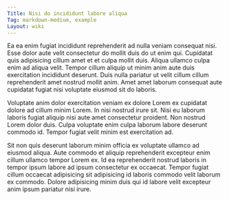 ```yaml
---
Title: Nisi do incididunt labore aliqua
Tag: markdown-medium, example
Layout: wiki
---
```

Ea ea enim fugiat incididunt reprehenderit ad nulla veniam consequat nisi. Esse dolor aute velit consectetur do mollit duis do ut enim qui. Cupidatat quis adipisicing cillum amet et et culpa mollit duis. Aliqua ullamco culpa enim ad aliqua velit. Tempor cillum aliquip ut minim anim aute duis exercitation incididunt deserunt. Duis nulla pariatur ut velit cillum cillum reprehenderit amet nostrud mollit anim. Amet amet laborum consequat aute cupidatat fugiat nisi voluptate eiusmod sit do laboris.

Voluptate anim dolor exercitation veniam ex dolore Lorem ex cupidatat dolore ad cillum minim Lorem. In nisi nostrud irure sit. Nisi eu laborum laboris fugiat aliquip nisi aute amet consectetur proident. Non nostrud Lorem dolor duis. Culpa voluptate enim culpa laborum labore deserunt commodo id. Tempor fugiat velit minim est exercitation ad.

Sit non quis deserunt laborum minim officia ex voluptate ullamco ad eiusmod aliqua. Aute commodo et aliquip reprehenderit excepteur enim cillum ullamco tempor Lorem ex. Id ea reprehenderit nostrud laboris in tempor ipsum labore ad ipsum consectetur ex occaecat. Tempor fugiat cillum occaecat adipisicing sit adipisicing id laboris commodo velit laborum ex commodo. Dolore adipisicing minim duis qui id labore velit excepteur anim ipsum pariatur nisi irure.